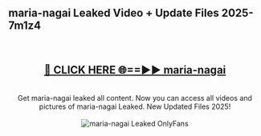 <h2>maria-nagai Leaked Video + Update Files 2025- 7m1z4</h2>
<br>
<div align="center">
<h2><a href="https://libra.edu.pl?maria-nagai" rel="nofollow">🔴 CLICK HERE 🌐==►► maria-nagai</a></h2>
<br>
Get maria-nagai leaked all content. Now you can access all videos and pictures of maria-nagai Leaked. New Updated Files 2025!
<br>
<br>
<a href="https://libra.edu.pl?maria-nagai" rel="nofollow" data-target="animated-image.originalLink"><img src="https://i.ibb.co.com/WyWwxjT/player-gif2.gif" alt="maria-nagai Leaked OnlyFans" style="max-width: 100%; display: inline-block;" data-target="animated-image.originalImage"></a>
</div>
<br>